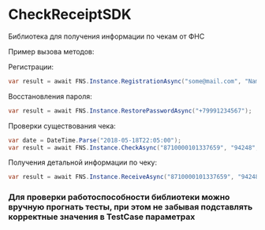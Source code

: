 # CheckReceiptSDK
Библиотека для получения информации по чекам от ФНС

Пример вызова методов:

Регистрации:
```csharp
var result = await FNS.Instance.RegistrationAsync("some@mail.com", "Name", "+79991234567");
```
Восстановления пароля:
```csharp
var result = await FNS.Instance.RestorePasswordAsync("+79991234567");
```
Проверки существования чека:
```csharp
var date = DateTime.Parse("2018-05-18T22:05:00");
var result = await FNS.Instance.CheckAsync("8710000101337659", "94248", "815426975", date, 235.61);
```
Получения детальной информации по чеку:
```csharp
var result = await FNS.Instance.ReceiveAsync("8710000101337659", "94248", "815426975", "+79991234567", "123456");
```

### Для проверки работоспособности библиотеки можно вручную прогнать тесты, при этом не забывая подставлять корректные значения в TestCase параметрах
